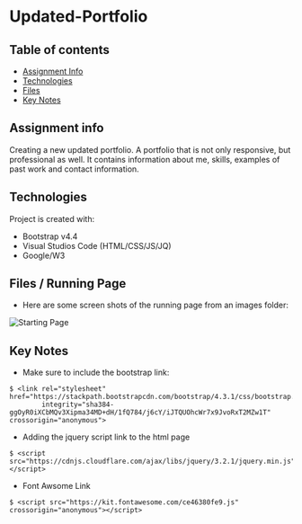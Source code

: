 # Updated-Portfolio

## Table of contents
* [Assignment Info](#assignment-info)
* [Technologies](#technologies)
* [Files](#files)
* [Key Notes](#key-notes)

## Assignment info
Creating a new updated portfolio. A portfolio that
is not only responsive, but professional as well.
It contains information about me, skills, examples
of past work and contact information.

	
## Technologies
Project is created with:
* Bootstrap v4.4
* Visual Studios Code (HTML/CSS/JS/JQ)
* Google/W3
	
## Files / Running Page
* Here are some screen shots of the running page from an images folder:

 ![Starting Page](images/running-portfolio)

## Key Notes
* Make sure to include the bootstrap link:

```
$ <link rel="stylesheet" href="https://stackpath.bootstrapcdn.com/bootstrap/4.3.1/css/bootstrap.min.css"
        integrity="sha384-ggOyR0iXCbMQv3Xipma34MD+dH/1fQ784/j6cY/iJTQUOhcWr7x9JvoRxT2MZw1T" crossorigin="anonymous">
```
* Adding the jquery script link to the html page

```
$ <script src="https://cdnjs.cloudflare.com/ajax/libs/jquery/3.2.1/jquery.min.js"></script>
```
* Font Awsome Link

```
$ <script src="https://kit.fontawesome.com/ce46380fe9.js" crossorigin="anonymous"></script>
```
